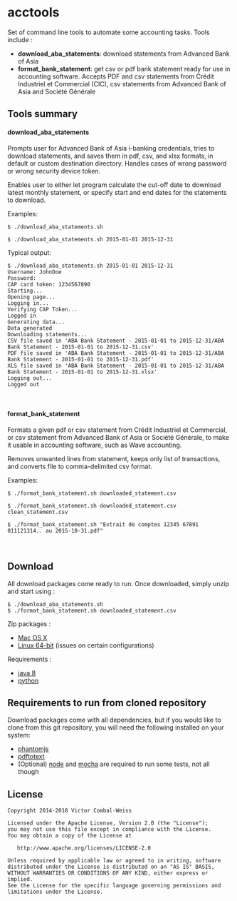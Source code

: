# acctools

Set of command line tools to automate some accounting tasks. Tools include :

- **download_aba_statements**: download statements from Advanced Bank of Asia
- **format_bank_statement**: get csv or pdf bank statement ready for use in accounting software. Accepts PDF and csv statements from Crédit Industriel et Commercial (CIC), csv statements from Advanced Bank of Asia and Société Générale

## Tools summary

#### download_aba_statements

Prompts user for Advanced Bank of Asia i-banking credentials, tries to download statements, and saves them in pdf, csv, and xlsx formats, in default or custom destination directory. Handles cases of wrong password or wrong security device token.

Enables user to either let program calculate the cut-off date to download latest monthly statement, or specify start and end dates for the statements to download.

Examples:

    $ ./download_aba_statements.sh
    
    $ ./download_aba_statements.sh 2015-01-01 2015-12-31

Typical output:

    $ ./download_aba_statements.sh 2015-01-01 2015-12-31
    Username: JohnDoe
    Password: 
    CAP card token: 1234567890
    Starting...
    Opening page...
    Logging in...
    Verifying CAP Token...
    Logged in
    Generating data...
    Data generated
    Downloading statements...
    CSV file saved in 'ABA Bank Statement - 2015-01-01 to 2015-12-31/ABA Bank Statement - 2015-01-01 to 2015-12-31.csv'
    PDF file saved in 'ABA Bank Statement - 2015-01-01 to 2015-12-31/ABA Bank Statement - 2015-01-01 to 2015-12-31.pdf'
    XLS file saved in 'ABA Bank Statement - 2015-01-01 to 2015-12-31/ABA Bank Statement - 2015-01-01 to 2015-12-31.xlsx'
    Logging out...
    Logged out

<br>

#### format_bank_statement

Formats a given pdf or csv statement from Crédit Industriel et Commercial, or csv statement from Advanced Bank of Asia or Société Générale, to make it usable in accounting software, such as Wave accounting.

Removes unwanted lines from statement, keeps only list of transactions, and converts file to comma-delimited csv format.

Examples:

    $ ./format_bank_statement.sh downloaded_statement.csv
    
    $ ./format_bank_statement.sh downloaded_statement.csv clean_statement.csv

    $ ./format_bank_statement.sh "Extrait de comptes 12345 67891 011121314.. au 2015-10-31.pdf"

<br>

## Download

All download packages come ready to run. Once downloaded, simply unzip and start using :

    $ ./download_aba_statements.sh
    $ ./format_bank_statement.sh downloaded_statement.csv

Zip packages :

- [Mac OS X](http://victor.combal-weiss.eu/acctools-macosx.zip)
- [Linux 64-bit](http://victor.combal-weiss.eu/acctools-linux_64.zip)
    (issues on certain configurations)

Requirements :

- [java 8](http://www.oracle.com/technetwork/java/javase/downloads/jre8-downloads-2133155.html)
- [python](https://www.python.org/downloads)

## Requirements to run from cloned repository

Download packages come with all dependencies, but if you would like to clone from this git repository, you will need the following installed on your system:

- [phantomjs](https://github.com/eugene1g/phantomjs/releases)
- [pdftotext](https://www.xpdfreader.com/download.html)
- (Optional) [node](https://nodejs.org/en/download) and [mocha](https://mochajs.org/#installation) are required to run some tests, not all though

## License


    Copyright 2014-2018 Victor Combal-Weiss

    Licensed under the Apache License, Version 2.0 (the "License");
    you may not use this file except in compliance with the License.
    You may obtain a copy of the License at

       http://www.apache.org/licenses/LICENSE-2.0

    Unless required by applicable law or agreed to in writing, software
    distributed under the License is distributed on an "AS IS" BASIS,
    WITHOUT WARRANTIES OR CONDITIONS OF ANY KIND, either express or implied.
    See the License for the specific language governing permissions and
    limitations under the License.
